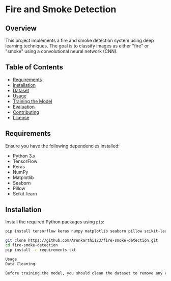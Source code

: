 # Fire and Smoke Detection

## Overview

This project implements a fire and smoke detection system using deep learning techniques. The goal is to classify images as either "fire" or "smoke" using a convolutional neural network (CNN).

## Table of Contents

- [Requirements](#requirements)
- [Installation](#installation)
- [Dataset](#dataset)
- [Usage](#usage)
- [Training the Model](#training-the-model)
- [Evaluation](#evaluation)
- [Contributing](#contributing)
- [License](#license)

## Requirements

Ensure you have the following dependencies installed:

- Python 3.x
- TensorFlow
- Keras
- NumPy
- Matplotlib
- Seaborn
- Pillow
- Scikit-learn

## Installation

Install the required Python packages using `pip`:

```bash
pip install tensorflow keras numpy matplotlib seaborn pillow scikit-learn

git clone https://github.com/Arunkarthi123/fire-smoke-detection.git
cd fire-smoke-detection
pip install -r requirements.txt

Usage
Data Cleaning

Before training the model, you should clean the dataset to remove any corrupted or truncated images:


